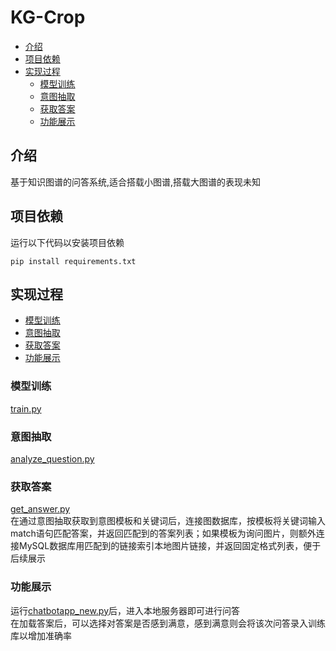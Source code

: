 # KG-Crop
- [介绍](#介绍)
- [项目依赖](#项目依赖)
- [实现过程](#实现过程)
  - [模型训练](#模型训练)
  - [意图抽取](#意图抽取)
  - [获取答案](#获取答案)
  - [功能展示](#功能展示)
## 介绍
基于知识图谱的问答系统,适合搭载小图谱,搭载大图谱的表现未知
## 项目依赖
运行以下代码以安装项目依赖  
```
pip install requirements.txt
```
## 实现过程
- [模型训练](#模型训练)
- [意图抽取](#意图抽取)
- [获取答案](#获取答案)
- [功能展示](#功能展示)
### 模型训练
[train.py](train.py)
### 意图抽取
[analyze_question.py](analyze_question.py)
### 获取答案
[get_answer.py](get_answer.py)  
在通过意图抽取获取到意图模板和关键词后，连接图数据库，按模板将关键词输入match语句匹配答案，并返回匹配到的答案列表；如果模板为询问图片，则额外连接MySQL数据库用匹配到的链接索引本地图片链接，并返回固定格式列表，便于后续展示
### 功能展示
运行[chatbotapp_new.py](chatbotapp_new.py)后，进入本地服务器即可进行问答  
在加载答案后，可以选择对答案是否感到满意，感到满意则会将该次问答录入训练库以增加准确率

